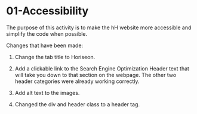 # 01-Accessibility

The purpose of this activity is to make the hH website more accessible and simplify the code when possible.

Changes that have been made:

1. Change the tab title to Horiseon.

2. Add a clickable link to the Search Engine Optimization Header text that will take you down to that section on the webpage. The other two header categories were already working correctly.

3. Add alt text to the images.

4. Changed the div and header class to a header tag.